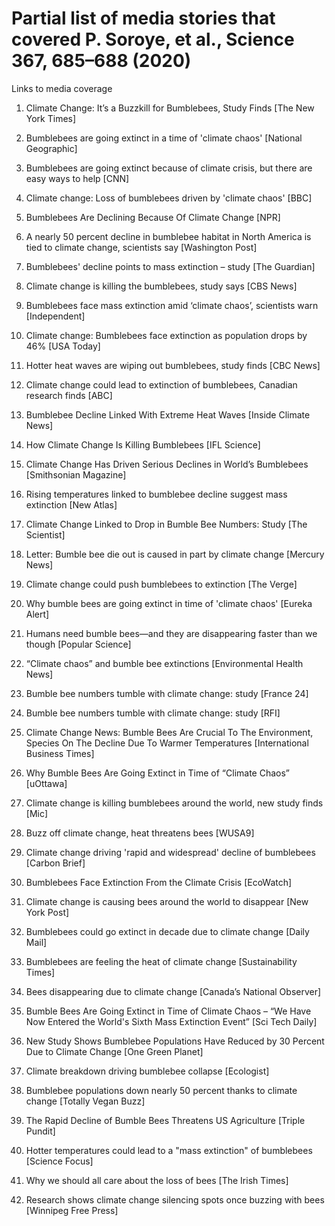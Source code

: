 # Partial list of media stories that covered P. Soroye, et al., Science 367, 685–688 (2020)

Links to media coverage

1. Climate Change: It’s a Buzzkill for Bumblebees, Study Finds [The New York Times]
 
2. Bumblebees are going extinct in a time of 'climate chaos' [National Geographic]
 
3. Bumblebees are going extinct because of climate crisis, but there are easy ways to help [CNN]
 
4. Climate change: Loss of bumblebees driven by 'climate chaos' [BBC]
 
5. Bumblebees Are Declining Because Of Climate Change [NPR]
 
6. A nearly 50 percent decline in bumblebee habitat in North America is tied to climate change, scientists say [Washington Post]
 
7. Bumblebees' decline points to mass extinction – study [The Guardian]
 
8. Climate change is killing the bumblebees, study says [CBS News]
 
9. Bumblebees face mass extinction amid ‘climate chaos’, scientists warn [Independent]
 
10. Climate change: Bumblebees face extinction as population drops by 46% [USA Today]
 
11. Hotter heat waves are wiping out bumblebees, study finds [CBC News]
 
12. Climate change could lead to extinction of bumblebees, Canadian research finds [ABC]
 
13. Bumblebee Decline Linked With Extreme Heat Waves [Inside Climate News]
 
14. How Climate Change Is Killing Bumblebees [IFL Science]
 
15. Climate Change Has Driven Serious Declines in World’s Bumblebees [Smithsonian Magazine]
 
16. Rising temperatures linked to bumblebee decline suggest mass extinction [New Atlas]
 
17. Climate Change Linked to Drop in Bumble Bee Numbers: Study [The Scientist]
 
18. Letter: Bumble bee die out is caused in part by climate change [Mercury News]
 
19. Climate change could push bumblebees to extinction [The Verge]
 
20. Why bumble bees are going extinct in time of 'climate chaos' [Eureka Alert]
 
21. Humans need bumble bees—and they are disappearing faster than we though [Popular Science]
 
22. “Climate chaos” and bumble bee extinctions [Environmental Health News]
 
23. Bumble bee numbers tumble with climate change: study [France 24]
 
24. Bumble bee numbers tumble with climate change: study [RFI]
 
25. Climate Change News: Bumble Bees Are Crucial To The Environment, Species On The Decline Due To Warmer Temperatures [International Business Times]
 
26. Why Bumble Bees Are Going Extinct in Time of “Climate Chaos” [uOttawa]
 
27. Climate change is killing bumblebees around the world, new study finds [Mic]
 
28. Buzz off climate change, heat threatens bees [WUSA9]
 
29. Climate change driving 'rapid and widespread' decline of bumblebees [Carbon Brief]
 
30. Bumblebees Face Extinction From the Climate Crisis [EcoWatch]
 
31. Climate change is causing bees around the world to disappear [New York Post]
 
32. Bumblebees could go extinct in decade due to climate change [Daily Mail]
 
33. Bumblebees are feeling the heat of climate change [Sustainability Times]
 
34. Bees disappearing due to climate change [Canada’s National Observer]
 
35. Bumble Bees Are Going Extinct in Time of Climate Chaos – “We Have Now Entered the World's Sixth Mass Extinction Event” [Sci Tech Daily]
 
36. New Study Shows Bumblebee Populations Have Reduced by 30 Percent Due to Climate Change [One Green Planet]
 
37. Climate breakdown driving bumblebee collapse [Ecologist]
 
38. Bumblebee populations down nearly 50 percent thanks to climate change [Totally Vegan Buzz]
 
39. The Rapid Decline of Bumble Bees Threatens US Agriculture [Triple Pundit]
 
40. Hotter temperatures could lead to a "mass extinction" of bumblebees [Science Focus]
 
41. Why we should all care about the loss of bees [The Irish Times]
 
42. Research shows climate change silencing spots once buzzing with bees [Winnipeg Free Press]
